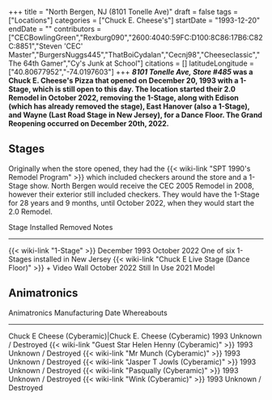 +++
title = "North Bergen, NJ (8101 Tonelle Ave)"
draft = false
tags = ["Locations"]
categories = ["Chuck E. Cheese's"]
startDate = "1993-12-20"
endDate = ""
contributors = ["CECBowlingGreen","Rexburg090","2600:4040:59FC:D100:8C86:17B6:C82C:8851","Steven 'CEC' Master","BurgersNuggs445","ThatBoiCydalan","Cecnj98","Cheeseclassic","The 64th Gamer","Cy's Junk at School"]
citations = []
latitudeLongitude = ["40.80677952","-74.0197603"]
+++
***8101 Tonelle Ave, Store #485* was a Chuck E. Cheese's Pizza that opened on December 20, 1993 with a 1-Stage, which is still open to this day.
The location started their 2.0 Remodel in October 2022, removing the 1-Stage, along with Edison (which has already removed the stage), East Hanover (also a 1-Stage), and Wayne (Last Road Stage in New Jersey), for a Dance Floor. The Grand Reopening occurred on December 20th, 2022.**

## Stages

Originally when the store opened, they had the {{< wiki-link "SPT 1990's Remodel Program" >}} which included checkers around the store and a 1-Stage show. North Bergen would receive the CEC 2005 Remodel in 2008, however their exterior still included checkers. They would have the 1-Stage for 28 years and 9 months, until October 2022, when they would start the 2.0 Remodel.

  Stage                                                                   Installed       Removed        Notes
  ----------------------------------------------------------------------- --------------- -------------- ---------------------------------------------
  {{< wiki-link "1-Stage" >}}                                         December 1993   October 2022   One of six 1-Stages installed in New Jersey
  {{< wiki-link "Chuck E Live Stage (Dance Floor)" >}} + Video Wall   October 2022    Still In Use   2021 Model

## Animatronics

  Animatronics                                                 Manufacturing Date   Whereabouts
  ------------------------------------------------------------ -------------------- ---------------------
  Chuck E Cheese (Cyberamic)|Chuck E. Cheese (Cyberamic)      1993                 Unknown / Destroyed
  {{< wiki-link "Guest Star Helen Henny (Cyberamic)" >}}   1993                 Unknown / Destroyed
  {{< wiki-link "Mr Munch (Cyberamic)" >}}                 1993                 Unknown / Destroyed
  {{< wiki-link "Jasper T Jowls (Cyberamic)" >}}           1993                 Unknown / Destroyed
  {{< wiki-link "Pasqually (Cyberamic)" >}}                1993                 Unknown / Destroyed
  {{< wiki-link "Wink (Cyberamic)" >}}                     1993                 Unknown / Destroyed
